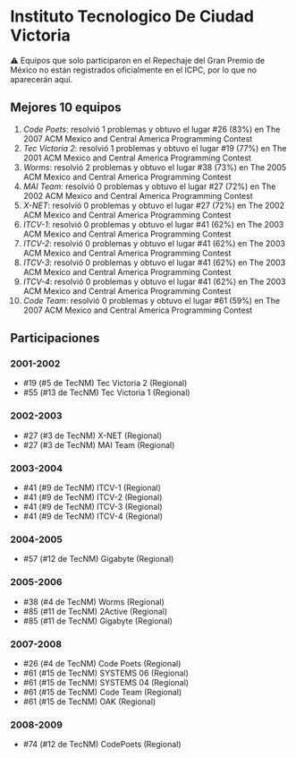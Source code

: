 # Instituto Tecnologico De Ciudad Victoria

:warning: Equipos que solo participaron en el Repechaje del Gran Premio de México no están registrados oficialmente en el ICPC, por lo que no aparecerán aquí.

## Mejores 10 equipos

1. _Code Poets_: resolvió 1 problemas y obtuvo el lugar #26 (83%) en The 2007 ACM Mexico and Central America Programming Contest
1. _Tec Victoria 2_: resolvió 1 problemas y obtuvo el lugar #19 (77%) en The 2001 ACM Mexico and Central America Programming Contest
1. _Worms_: resolvió 2 problemas y obtuvo el lugar #38 (73%) en The 2005 ACM Mexico and Central America Programming Contest
1. _MAI Team_: resolvió 0 problemas y obtuvo el lugar #27 (72%) en The 2002 ACM Mexico and Central America Programming Contest
1. _X-NET_: resolvió 0 problemas y obtuvo el lugar #27 (72%) en The 2002 ACM Mexico and Central America Programming Contest
1. _ITCV-1_: resolvió 0 problemas y obtuvo el lugar #41 (62%) en The 2003 ACM Mexico and Central America Programming Contest
1. _ITCV-2_: resolvió 0 problemas y obtuvo el lugar #41 (62%) en The 2003 ACM Mexico and Central America Programming Contest
1. _ITCV-3_: resolvió 0 problemas y obtuvo el lugar #41 (62%) en The 2003 ACM Mexico and Central America Programming Contest
1. _ITCV-4_: resolvió 0 problemas y obtuvo el lugar #41 (62%) en The 2003 ACM Mexico and Central America Programming Contest
1. _Code Team_: resolvió 0 problemas y obtuvo el lugar #61 (59%) en The 2007 ACM Mexico and Central America Programming Contest

## Participaciones

### 2001-2002

- #19 (#5 de TecNM) Tec Victoria 2 (Regional)
- #55 (#13 de TecNM) Tec Victoria 1 (Regional)

### 2002-2003

- #27 (#3 de TecNM) X-NET (Regional)
- #27 (#3 de TecNM) MAI Team (Regional)

### 2003-2004

- #41 (#9 de TecNM) ITCV-1 (Regional)
- #41 (#9 de TecNM) ITCV-2 (Regional)
- #41 (#9 de TecNM) ITCV-3 (Regional)
- #41 (#9 de TecNM) ITCV-4 (Regional)

### 2004-2005

- #57 (#12 de TecNM) Gigabyte (Regional)

### 2005-2006

- #38 (#4 de TecNM) Worms (Regional)
- #85 (#11 de TecNM) 2Active (Regional)
- #85 (#11 de TecNM) Gigabyte (Regional)

### 2007-2008

- #26 (#4 de TecNM) Code Poets (Regional)
- #61 (#15 de TecNM) SYSTEMS 06 (Regional)
- #61 (#15 de TecNM) SYSTEMS 04 (Regional)
- #61 (#15 de TecNM) Code Team (Regional)
- #61 (#15 de TecNM) OAK (Regional)

### 2008-2009

- #74 (#12 de TecNM) CodePoets (Regional)



